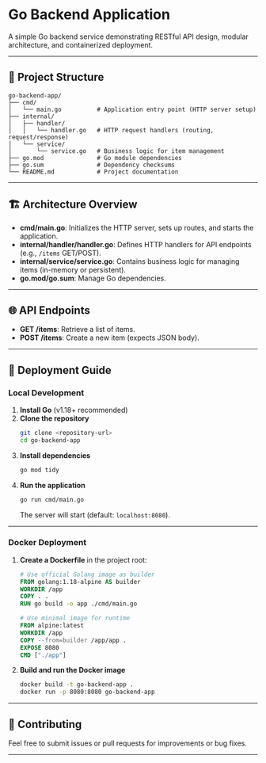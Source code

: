 # Go Backend Application

A simple Go backend service demonstrating RESTful API design, modular architecture, and containerized deployment.

---

## 📁 Project Structure

```
go-backend-app/
├── cmd/
│   └── main.go          # Application entry point (HTTP server setup)
├── internal/
│   ├── handler/
│   │   └── handler.go   # HTTP request handlers (routing, request/response)
│   └── service/
│       └── service.go   # Business logic for item management
├── go.mod               # Go module dependencies
├── go.sum               # Dependency checksums
└── README.md            # Project documentation
```

---

## 🏗️ Architecture Overview

- **cmd/main.go**: Initializes the HTTP server, sets up routes, and starts the application.
- **internal/handler/handler.go**: Defines HTTP handlers for API endpoints (e.g., `/items` GET/POST).
- **internal/service/service.go**: Contains business logic for managing items (in-memory or persistent).
- **go.mod/go.sum**: Manage Go dependencies.

---

## 🌐 API Endpoints

- **GET /items**: Retrieve a list of items.
- **POST /items**: Create a new item (expects JSON body).

---

## 🚀 Deployment Guide

### Local Development

1. **Install Go** (v1.18+ recommended)
2. **Clone the repository**
   ```sh
   git clone <repository-url>
   cd go-backend-app
   ```
3. **Install dependencies**
   ```sh
   go mod tidy
   ```
4. **Run the application**
   ```sh
   go run cmd/main.go
   ```
   The server will start (default: `localhost:8080`).

---

### Docker Deployment

1. **Create a Dockerfile** in the project root:
   ```dockerfile
   # Use official Golang image as builder
   FROM golang:1.18-alpine AS builder
   WORKDIR /app
   COPY . .
   RUN go build -o app ./cmd/main.go

   # Use minimal image for runtime
   FROM alpine:latest
   WORKDIR /app
   COPY --from=builder /app/app .
   EXPOSE 8080
   CMD ["./app"]
   ```

2. **Build and run the Docker image**
   ```sh
   docker build -t go-backend-app .
   docker run -p 8080:8080 go-backend-app
   ```

---

## 🤝 Contributing

Feel free to submit issues or pull requests for improvements or bug fixes.

---